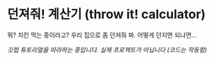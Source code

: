 # 던져줘! 계산기 (throw it! calculator)
뭐? 치킨 먹는 중이라고? 우리 집으로 좀 던져줘 봐. 어떻게 던지면 되냐면...

*깃헙 튜토리얼을 따라하는 중입니다. 실제 프로젝트가 아닙니다 (코드는 작동함)*
